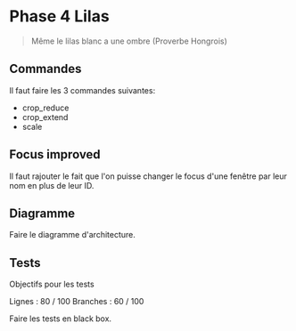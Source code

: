 # Phase 4 Lilas

> Même le lilas blanc a une ombre (Proverbe Hongrois)

## Commandes

Il faut faire les 3 commandes suivantes:

- crop_reduce
- crop_extend
- scale

## Focus improved

Il faut rajouter le fait que l'on puisse changer le focus d'une fenêtre par leur nom en plus de leur ID.

## Diagramme

Faire le diagramme d'architecture.

## Tests

Objectifs pour les tests

Lignes : 80 / 100
Branches : 60 / 100

Faire les tests en black box.